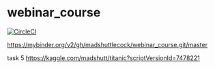 # webinar_course

[![CircleCI](https://circleci.com/gh/madshuttlecock/webinar_course.svg?style=svg)](https://circleci.com/gh/madshuttlecock/webinar_course) 

https://mybinder.org/v2/gh/madshuttlecock/webinar_course.git/master 

task 5 https://kaggle.com/madshutt/titanic?scriptVersionId=7478221
